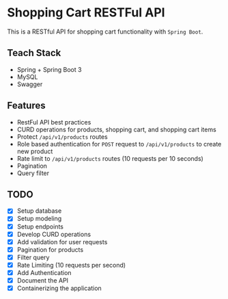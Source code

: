 # Shopping Cart RESTFul API

This is a RESTful API for shopping cart functionality with `Spring Boot`.

## Teach Stack

- Spring + Spring Boot 3
- MySQL
- Swagger

## Features

- RestFul API best practices
- CURD operations for products, shopping cart, and shopping cart items
- Protect `/api/v1/products` routes
- Role based authentication for `POST` request to `/api/v1/products` to create new product
- Rate limit to `/api/v1/products` routes (10 requests per 10 seconds)
- Pagination
- Query filter

## TODO

- [x] Setup database
- [x] Setup modeling
- [x] Setup endpoints
- [x] Develop CURD operations
- [x] Add validation for user requests
- [x] Pagination for products
- [x] Filter query
- [x] Rate Limiting (10 requests per second)
- [x] Add Authentication
- [x] Document the API
- [x] Containerizing the application
